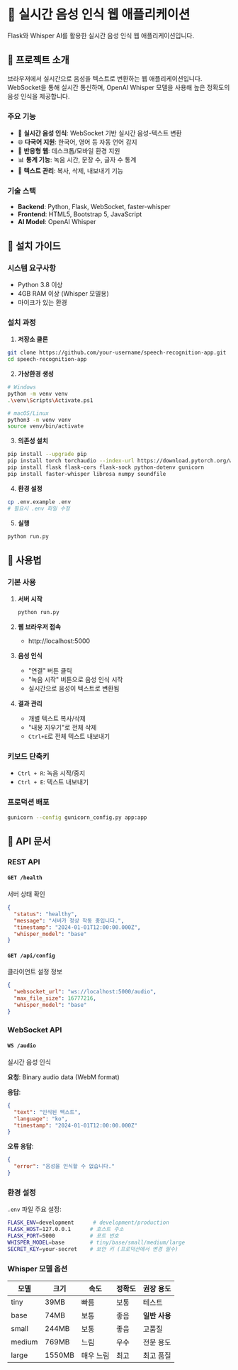 # 🎤 실시간 음성 인식 웹 애플리케이션

Flask와 Whisper AI를 활용한 실시간 음성 인식 웹 애플리케이션입니다.

## 📖 프로젝트 소개

브라우저에서 실시간으로 음성을 텍스트로 변환하는 웹 애플리케이션입니다. WebSocket을 통해 실시간 통신하며, OpenAI Whisper 모델을 사용해 높은 정확도의 음성 인식을 제공합니다.

### 주요 기능
- 🎯 **실시간 음성 인식**: WebSocket 기반 실시간 음성-텍스트 변환
- 🌐 **다국어 지원**: 한국어, 영어 등 자동 언어 감지
- 📱 **반응형 웹**: 데스크톱/모바일 환경 지원
- 📊 **통계 기능**: 녹음 시간, 문장 수, 글자 수 통계
- 💾 **텍스트 관리**: 복사, 삭제, 내보내기 기능

### 기술 스택
- **Backend**: Python, Flask, WebSocket, faster-whisper
- **Frontend**: HTML5, Bootstrap 5, JavaScript
- **AI Model**: OpenAI Whisper

## 🚀 설치 가이드

### 시스템 요구사항
- Python 3.8 이상
- 4GB RAM 이상 (Whisper 모델용)
- 마이크가 있는 환경

### 설치 과정

1. **저장소 클론**
```bash
git clone https://github.com/your-username/speech-recognition-app.git
cd speech-recognition-app
```

2. **가상환경 생성**
```bash
# Windows
python -m venv venv
.\venv\Scripts\Activate.ps1

# macOS/Linux  
python3 -m venv venv
source venv/bin/activate
```

3. **의존성 설치**
```bash
pip install --upgrade pip
pip install torch torchaudio --index-url https://download.pytorch.org/whl/cpu
pip install flask flask-cors flask-sock python-dotenv gunicorn
pip install faster-whisper librosa numpy soundfile
```

4. **환경 설정**
```bash
cp .env.example .env
# 필요시 .env 파일 수정
```

5. **실행**
```bash
python run.py
```

## 🎯 사용법

### 기본 사용

1. **서버 시작**
   ```bash
   python run.py
   ```

2. **웹 브라우저 접속**
   - http://localhost:5000

3. **음성 인식**
   - "연결" 버튼 클릭
   - "녹음 시작" 버튼으로 음성 인식 시작
   - 실시간으로 음성이 텍스트로 변환됨

4. **결과 관리**
   - 개별 텍스트 복사/삭제
   - "내용 지우기"로 전체 삭제
   - `Ctrl+E`로 전체 텍스트 내보내기

### 키보드 단축키
- `Ctrl + R`: 녹음 시작/중지
- `Ctrl + E`: 텍스트 내보내기

### 프로덕션 배포
```bash
gunicorn --config gunicorn_config.py app:app
```

## 📖 API 문서

### REST API

#### `GET /health`
서버 상태 확인
```json
{
  "status": "healthy",
  "message": "서버가 정상 작동 중입니다.",
  "timestamp": "2024-01-01T12:00:00.000Z",
  "whisper_model": "base"
}
```

#### `GET /api/config`
클라이언트 설정 정보
```json
{
  "websocket_url": "ws://localhost:5000/audio",
  "max_file_size": 16777216,
  "whisper_model": "base"
}
```

### WebSocket API

#### `WS /audio`
실시간 음성 인식

**요청**: Binary audio data (WebM format)

**응답**: 
```json
{
  "text": "인식된 텍스트",
  "language": "ko", 
  "timestamp": "2024-01-01T12:00:00.000Z"
}
```

**오류 응답**:
```json
{
  "error": "음성을 인식할 수 없습니다."
}
```

### 환경 설정

`.env` 파일 주요 설정:
```bash
FLASK_ENV=development      # development/production
FLASK_HOST=127.0.0.1      # 호스트 주소
FLASK_PORT=5000           # 포트 번호
WHISPER_MODEL=base        # tiny/base/small/medium/large
SECRET_KEY=your-secret    # 보안 키 (프로덕션에서 변경 필수)
```

### Whisper 모델 옵션
| 모델 | 크기 | 속도 | 정확도 | 권장 용도 |
|------|------|------|--------|-----------|
| tiny | 39MB | 빠름 | 보통 | 테스트 |
| base | 74MB | 보통 | 좋음 | **일반 사용** |
| small | 244MB | 보통 | 좋음 | 고품질 |
| medium | 769MB | 느림 | 우수 | 전문 용도 |
| large | 1550MB | 매우 느림 | 최고 | 최고 품질 |
